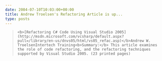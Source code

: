 ```yaml
---
date: 2004-07-10T10:03:00+00:00
title: Andrew Troelsen's Refactoring Article is up...
type: posts
---
```

<blockquote dir="ltr" style="MARGIN-RIGHT: 0px">

    <b>[Refactoring C# Code Using Visual Studio 2005](http://msdn.microsoft.com/vcsharp/default.aspx?pull=/library/en-us/dnvs05/html/vs05_refac.asp)</b>Andrew W. TroelsenIntertech Training<b>Summary:</b> This article examines the role of code refactoring, and the refactoring techniques supported by Visual Studio 2005. (23 printed pages)

</blockquote>
